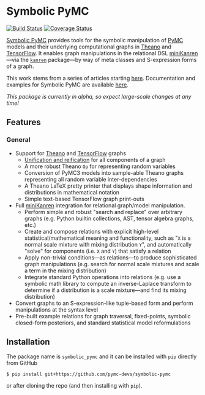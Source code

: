 # Symbolic PyMC

[![Build Status](https://travis-ci.org/pymc-devs/symbolic-pymc.svg?branch=master)](https://travis-ci.org/pymc-devs/symbolic-pymc) [![Coverage Status](https://coveralls.io/repos/github/pymc-devs/symbolic-pymc/badge.svg?branch=master)](https://coveralls.io/github/pymc-devs/symbolic-pymc?branch=master)


[Symbolic PyMC](https://pymc-devs.github.io/symbolic-pymc) provides tools for the symbolic manipulation of [PyMC](https://github.com/pymc-devs) models and their underlying computational graphs in [Theano](https://github.com/Theano/Theano) and [TensorFlow](https://github.com/tensorflow/tensorflow).  It enables graph manipulations in the relational DSL [miniKanren](http://minikanren.org/)&mdash;via the [`kanren`](https://github.com/logpy/logpy) package&mdash;by way of meta classes and S-expression forms of a graph.

This work stems from a series of articles starting [here](https://brandonwillard.github.io/a-role-for-symbolic-computation-in-the-general-estimation-of-statistical-models.html).  Documentation and examples for Symbolic PyMC are available [here](https://pymc-devs.github.io/symbolic-pymc).

*This package is currently in alpha, so expect large-scale changes at any time!*

## Features

### General

* Support for [Theano](https://github.com/Theano/Theano) and [TensorFlow](https://github.com/tensorflow/tensorflow) graphs
  - [Unification and reification](https://github.com/mrocklin/unification) for all components of a graph
  - A more robust Theano `Op` for representing random variables
  - Conversion of PyMC3 models into sample-able Theano graphs representing all random variable inter-dependencies
  - A Theano LaTeX pretty printer that displays shape information and distributions in mathematical notation
  - Simple text-based TensorFlow graph print-outs
* Full [miniKanren](http://minikanren.org/) integration for relational graph/model manipulation.
  - Perform simple and robust "search and replace" over arbitrary graphs (e.g. Python builtin collections, AST, tensor algebra graphs, etc.)
  - Create and compose relations with explicit high-level statistical/mathematical meaning and functionality, such as "`X` is a normal scale mixture with mixing distribution `Y`", and automatically "solve" for components (i.e. `X` and `Y`) that satisfy a relation
  - Apply non-trivial conditions&mdash;as relations&mdash;to produce sophisticated graph manipulations (e.g. search for normal scale mixtures and scale a term in the mixing distribution)
  - Integrate standard Python operations into relations (e.g. use a symbolic math library to compute an inverse-Laplace transform to determine if a distribution is a scale mixture&mdash;and find its mixing distribution)
* Convert graphs to an S-expression-like tuple-based form and perform manipulations at the syntax level
* Pre-built example relations for graph traversal, fixed-points, symbolic closed-form posteriors, and standard statistical model reformulations

## Installation

The package name is `symbolic_pymc` and it can be installed with `pip` directly from GitHub
```shell
$ pip install git+https://github.com/pymc-devs/symbolic-pymc
```
or after cloning the repo (and then installing with `pip`).
